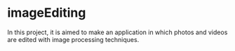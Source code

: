 # imageEditing
In this project, it is aimed to make an application in which photos and videos are edited with image processing techniques.
